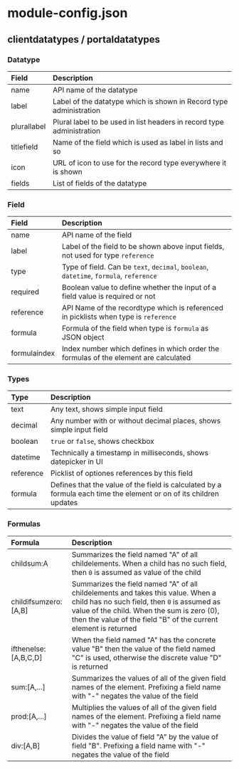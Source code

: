 # module-config.json

## clientdatatypes / portaldatatypes

### Datatype

|Field|Description|
|:--|:--|
|name|API name of the datatype|
|label|Label of the datatype which is shown in Record type administration|
|plurallabel|Plural label to be used in list headers in record type administration|
|titlefield|Name of the field which is used as label in lists and so|
|icon|URL of icon to use for the record type everywhere it is shown|
|fields|List of fields of the datatype|

### Field

|Field|Description|
|:--|:--|
|name|API name of the field|
|label|Label of the field to be shown above input fields, not used for type ```reference```|
|type|Type of field. Can be ```text```, ```decimal```, ```boolean```, ```datetime```, ```formula```, ```reference```|
|required|Boolean value to define whether the input of a field value is required or not|
|reference|API Name of the recordtype which is referenced in picklists when type is ```reference```|
|formula|Formula of the field when type is ```formula``` as JSON object|
|formulaindex|Index number which defines in which order the formulas of the element are calculated|

### Types

|Type|Description|
|:--|:--|
|text|Any text, shows simple input field|
|decimal|Any number with or without decimal places, shows simple input field|
|boolean|```true``` or ```false```, shows checkbox|
|datetime|Technically a timestamp in milliseconds, shows datepicker in UI|
|reference|Picklist of optiones references by this field|
|formula|Defines that the value of the field is calculated by a formula each time the element or on of its children updates|

### Formulas

|Formula|Description|
|:--|:--|
|childsum:A|Summarizes the field named "A" of all childelements. When a child has no such field, then ```0``` is assumed as value of the child|
|childifsumzero:[A,B]|Summarizes the field named "A" of all childelements and takes this value. When a child has no such field, then ```0``` is assumed as value of the child. When the sum is zero (0), then the value of the field "B" of the current element is returned|
|ifthenelse:[A,B,C,D]|When the field named "A" has the concrete value "B" then the value of the field named "C" is used, otherwise the discrete value "D" is returned|
|sum:[A,...]|Summarizes the values of all of the given field names of the element. Prefixing a field name with "-" negates the value of the field|
|prod:[A,...]|Multiplies the values of all of the given field names of the element. Prefixing a field name with "-" negates the value of the field|
|div:[A,B]|Divides the value of field "A" by the value of field "B". Prefixing a field name with "-" negates the value of the field|
